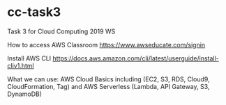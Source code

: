 # cc-task3
Task 3 for Cloud Computing 2019 WS

How to access AWS Classroom
https://www.awseducate.com/signin


Install AWS CLI
https://docs.aws.amazon.com/cli/latest/userguide/install-cliv1.html

What we can use:
AWS Cloud Basics including (EC2, S3, RDS, Cloud9, CloudFormation, Tag) and AWS Serverless (Lambda, API Gateway, S3, DynamoDB)

